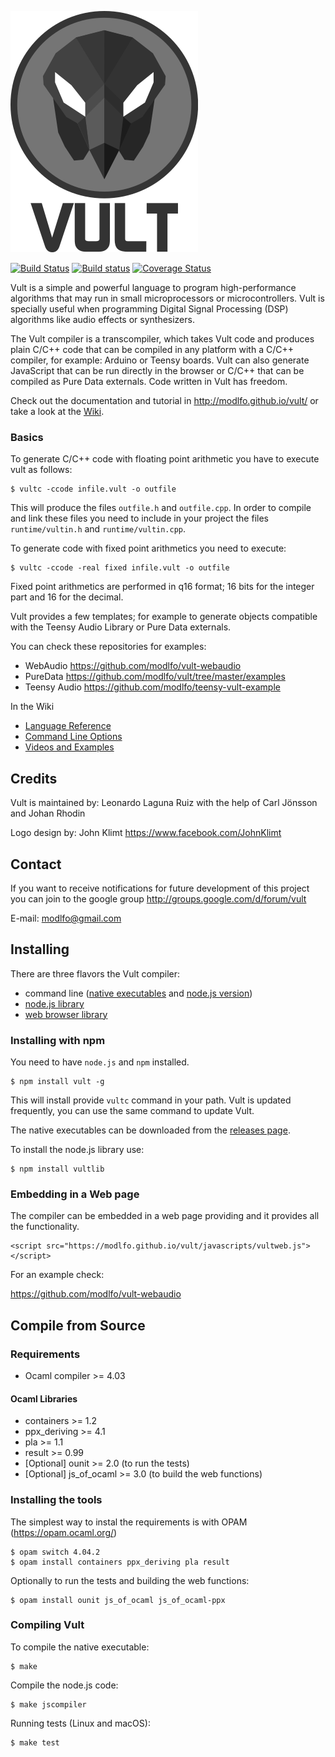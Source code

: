 ![Vult](/other/Images/Vult.png?raw=true "Vult")

[![Build Status](https://travis-ci.org/modlfo/vult.svg?branch=master)](https://travis-ci.org/modlfo/vult) [![Build status](https://ci.appveyor.com/api/projects/status/07x9yqby88bh3q8j?svg=true)](https://ci.appveyor.com/project/modlfo/vult) [![Coverage Status](https://coveralls.io/repos/github/modlfo/vult/badge.svg?branch=master)](https://coveralls.io/github/modlfo/vult?branch=master)

Vult is a simple and powerful language to program high-performance algorithms that may run in small microprocessors or microcontrollers. Vult is specially useful when programming Digital Signal Processing (DSP) algorithms like audio effects or synthesizers.

The Vult compiler is a transcompiler, which takes Vult code and produces plain C/C++ code that can be compiled in any platform with a C/C++ compiler, for example: Arduino or Teensy boards. Vult can also generate JavaScript that can be run directly in the browser or C/C++ that can be compiled as Pure Data externals. Code written in Vult has freedom.

Check out the documentation and tutorial in http://modlfo.github.io/vult/ or take a look at the [Wiki](https://github.com/modlfo/vult/wiki).

### Basics

To generate C/C++ code with floating point arithmetic you have to execute vult as follows:

```
$ vultc -ccode infile.vult -o outfile
```

This will produce the files `outfile.h` and `outfile.cpp`. In order to compile and link these files you need to include in your project the files `runtime/vultin.h` and `runtime/vultin.cpp`.

To generate code with fixed point arithmetics you need to execute:
```
$ vultc -ccode -real fixed infile.vult -o outfile
```

Fixed point arithmetics are performed in q16 format; 16 bits for the integer part and 16 for the decimal.

Vult provides a few templates; for example to generate objects compatible with the Teensy Audio Library or Pure Data externals.

You can check these repositories for examples:

- WebAudio https://github.com/modlfo/vult-webaudio
- PureData https://github.com/modlfo/vult/tree/master/examples
- Teensy Audio https://github.com/modlfo/teensy-vult-example

In the Wiki

- [Language Reference](https://github.com/modlfo/vult/wiki/Language-Reference)
- [Command Line Options](https://github.com/modlfo/vult/wiki/Command-Line-Options)
- [Videos and Examples](https://github.com/modlfo/vult/wiki/Videos-and-Examples)

## Credits

Vult is maintained by: Leonardo Laguna Ruiz with the help of Carl Jönsson and Johan Rhodin

Logo design by: John Klimt https://www.facebook.com/JohnKlimt

## Contact

If you want to receive notifications for future development of this project you can join to the google group http://groups.google.com/d/forum/vult

E-mail: modlfo@gmail.com

## Installing

There are three flavors the Vult compiler:
- command line ([native executables](https://github.com/modlfo/vult/releases) and [node.js version](https://www.npmjs.com/package/vult))
- [node.js library](https://www.npmjs.com/package/vultlib)
- [web browser library](https://github.com/modlfo/vult/releases)


### Installing with npm

You need to have `node.js` and `npm` installed.

```
$ npm install vult -g
```

This will install provide `vultc` command in your path. Vult is updated frequently, you can use the same command to update Vult.

The native executables can be downloaded from the [releases page](https://github.com/modlfo/vult/releases).

To install the node.js library use:
```
$ npm install vultlib
```

### Embedding in a Web page

The compiler can be embedded in a web page providing and it provides all the functionality.
```
<script src="https://modlfo.github.io/vult/javascripts/vultweb.js"></script>
```

For an example check:

https://github.com/modlfo/vult-webaudio

## Compile from Source

### Requirements

- Ocaml compiler >= 4.03

#### Ocaml Libraries

- containers >= 1.2
- ppx_deriving >= 4.1
- pla >= 1.1
- result >= 0.99
- [Optional] ounit >= 2.0 (to run the tests)
- [Optional] js_of_ocaml >= 3.0 (to build the web functions)

### Installing the tools
 The simplest way to instal the requirements is with OPAM (https://opam.ocaml.org/)
```
$ opam switch 4.04.2
$ opam install containers ppx_deriving pla result
```
Optionally to run the tests and building the web functions:
```
$ opam install ounit js_of_ocaml js_of_ocaml-ppx
```
### Compiling Vult

To compile the native executable:
```
$ make
```

Compile the node.js code:
```
$ make jscompiler
```

Running tests (Linux and macOS):
```
$ make test
```



